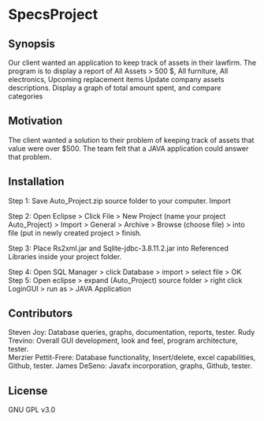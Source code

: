 # SpecsProject
## Synopsis

Our client wanted an application to keep track of assets in their lawfirm. 
The program is to display a report of All Assets > 500 $, All furniture, All electronics, Upcoming replacement items
Update company assets  descriptions.
Display a graph of total amount spent, and compare categories

## Motivation

The client wanted a solution to their problem of keeping track of assets that value were over $500. The team felt that a JAVA application could answer that problem. 
## Installation

Step 1:
Save Auto_Project.zip source folder to your computer.
Import 

Step 2:
Open Eclipse > Click File > New Project (name your project Auto_Project) > Import > General > Archive > Browse (choose file) > into file (put in newly created project > finish. 

Step 3:
Place Rs2xml.jar and Sqlite-jdbc-3.8.11.2.jar into Referenced Libraries inside your project folder.

Step 4:
Open SQL Manager > click Database > import > select file  > OK 
Step 5:
Open eclipse > expand (Auto_Project) source folder > right click LoginGUI > run as > JAVA Application

## Contributors

Steven Joy: Database queries, graphs, documentation, reports, tester. 
Rudy Trevino: Overall GUI development, look and feel, program architecture, tester.  
Merzier Pettit-Frere: Database functionality, Insert/delete, excel capabilities, Github, tester.
James DeSeno: Javafx incorporation, graphs, Github, tester.  

## License
GNU GPL v3.0
